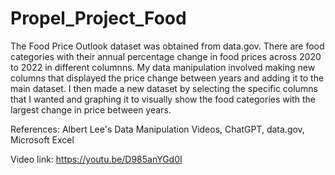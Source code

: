 # Propel_Project_Food
The Food Price Outlook dataset was obtained from data.gov. 
There are food categories with their annual percentage change in food prices across 2020 to 2022 in different columnns. 
My data manipulation involved making new columns that displayed the price change between years and adding it to the main dataset. 
I then made a new dataset by selecting the specific columns that I wanted and graphing it to visually show the food categories with the largest change in price between years.

References: Albert Lee's Data Manipulation Videos, ChatGPT, data.gov, Microsoft Excel


Video link: https://youtu.be/D985anYGd0I
